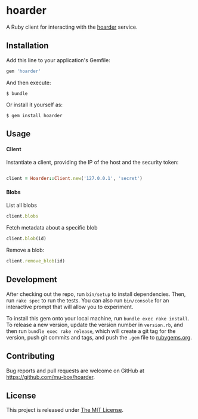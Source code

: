 # hoarder

A Ruby client for interacting with the [hoarder](https://github.com/mu-box/hoarder) service.

## Installation

Add this line to your application's Gemfile:

```ruby
gem 'hoarder'
```

And then execute:

    $ bundle

Or install it yourself as:

    $ gem install hoarder

## Usage

#### Client

Instantiate a client, providing the IP of the host and the security token:
```ruby

client = Hoarder::Client.new('127.0.0.1', 'secret')

```

#### Blobs

List all blobs
```ruby
client.blobs
```

Fetch metadata about a specific blob
```ruby
client.blob(id)
```

Remove a blob:
```ruby
client.remove_blob(id)
```

## Development

After checking out the repo, run `bin/setup` to install dependencies. Then, run `rake spec` to run the tests. You can also run `bin/console` for an interactive prompt that will allow you to experiment.

To install this gem onto your local machine, run `bundle exec rake install`. To release a new version, update the version number in `version.rb`, and then run `bundle exec rake release`, which will create a git tag for the version, push git commits and tags, and push the `.gem` file to [rubygems.org](https://rubygems.org).

## Contributing

Bug reports and pull requests are welcome on GitHub at https://github.com/mu-box/hoarder.


## License

This project is released under [The MIT License](http://opensource.org/licenses/MIT).
